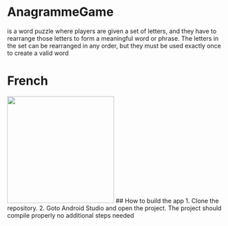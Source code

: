 # AnagrammeGame
is a word puzzle where players are given a set of letters, and they have to rearrange those letters to form a meaningful word or phrase.
 The letters in the set can be rearranged in any order, but they must be used exactly once to create a valid word
 # French
 <img src="https://raw.githubusercontent.com/nabilidrissi/AnagrammeGame/master/first.png" width="248px"/>
 ## How to build the app
 1. Clone the repository.
 2. Goto Android Studio and open the project.
 The project should compile properly no additional steps needed

